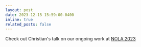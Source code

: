 ```yaml
---
layout: post
date: 2023-12-15 15:59:00-0400
inline: true
related_posts: false
---
```


Check out Christian's talk on our ongoing work at [NOLA 2023](https://www.alignment-workshop.com/nola-talks/christian-schroeder-de-witt-secret-collusion-among-generative-ai-agents)